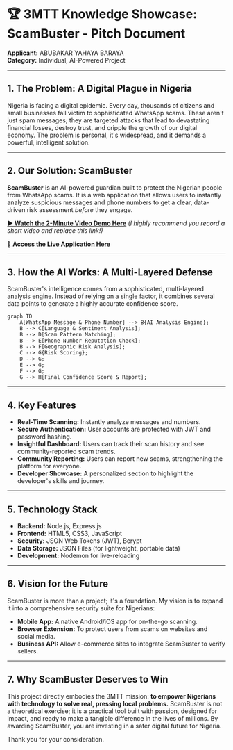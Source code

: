 # 🏆 3MTT Knowledge Showcase: ScamBuster - Pitch Document

**Applicant:** ABUBAKAR YAHAYA BARAYA  
**Category:** Individual, AI-Powered Project

---

## 1. The Problem: A Digital Plague in Nigeria

Nigeria is facing a digital epidemic. Every day, thousands of citizens and small businesses fall victim to sophisticated WhatsApp scams. These aren't just spam messages; they are targeted attacks that lead to devastating financial losses, destroy trust, and cripple the growth of our digital economy. The problem is personal, it's widespread, and it demands a powerful, intelligent solution.

---

## 2. Our Solution: ScamBuster

**ScamBuster** is an AI-powered guardian built to protect the Nigerian people from WhatsApp scams. It is a web application that allows users to instantly analyze suspicious messages and phone numbers to get a clear, data-driven risk assessment *before* they engage.

**[▶️ Watch the 2-Minute Video Demo Here](https://your-video-link.com)** _(I highly recommend you record a short video and replace this link!)_

**[🚀 Access the Live Application Here](http://localhost:3000)**

---

## 3. How the AI Works: A Multi-Layered Defense

ScamBuster's intelligence comes from a sophisticated, multi-layered analysis engine. Instead of relying on a single factor, it combines several data points to generate a highly accurate confidence score.

```mermaid
graph TD
    A[WhatsApp Message & Phone Number] --> B{AI Analysis Engine};
    B --> C[Language & Sentiment Analysis];
    B --> D[Scam Pattern Matching];
    B --> E[Phone Number Reputation Check];
    B --> F[Geographic Risk Analysis];
    C --> G{Risk Scoring};
    D --> G;
    E --> G;
    F --> G;
    G --> H[Final Confidence Score & Report];
```

---

## 4. Key Features

*   **Real-Time Scanning:** Instantly analyze messages and numbers.
*   **Secure Authentication:** User accounts are protected with JWT and password hashing.
*   **Insightful Dashboard:** Users can track their scan history and see community-reported scam trends.
*   **Community Reporting:** Users can report new scams, strengthening the platform for everyone.
*   **Developer Showcase:** A personalized section to highlight the developer's skills and journey.

---

## 5. Technology Stack

*   **Backend:** Node.js, Express.js
*   **Frontend:** HTML5, CSS3, JavaScript
*   **Security:** JSON Web Tokens (JWT), Bcrypt
*   **Data Storage:** JSON Files (for lightweight, portable data)
*   **Development:** Nodemon for live-reloading

---

## 6. Vision for the Future

ScamBuster is more than a project; it's a foundation. My vision is to expand it into a comprehensive security suite for Nigerians:
*   **Mobile App:** A native Android/iOS app for on-the-go scanning.
*   **Browser Extension:** To protect users from scams on websites and social media.
*   **Business API:** Allow e-commerce sites to integrate ScamBuster to verify sellers.

---

## 7. Why ScamBuster Deserves to Win

This project directly embodies the 3MTT mission: **to empower Nigerians with technology to solve real, pressing local problems.** ScamBuster is not a theoretical exercise; it is a practical tool built with passion, designed for impact, and ready to make a tangible difference in the lives of millions. By awarding ScamBuster, you are investing in a safer digital future for Nigeria.

Thank you for your consideration. 